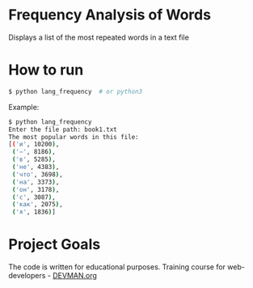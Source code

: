 # Frequency Analysis of Words

Displays a list of the most repeated words in a text file

# How to run

```bash
$ python lang_frequency  # or python3
```

Example:
```bash
$ python lang_frequency
Enter the file path: book1.txt
The most popular words in this file:
[('и', 10200),
 ('–', 8186),
 ('в', 5285),
 ('не', 4383),
 ('что', 3698),
 ('на', 3373),
 ('он', 3178),
 ('с', 3087),
 ('как', 2075),
 ('я', 1836)]
```


# Project Goals

The code is written for educational purposes. Training course for web-developers - [DEVMAN.org](https://devman.org)
